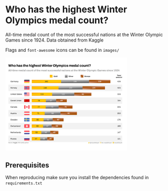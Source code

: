 # Who has the highest Winter Olympics medal count?

All-time medal count of the most successful nations at the Winter Olympic Games since 1924. Data obtained from Kaggle

Flags and `font-awesome` icons can be found in `images/`

<a href="./result.png"><img src="./result.png" width="75%"/></a>

## Prerequisites
When reproducing make sure you install the dependencies found in `requirements.txt`

